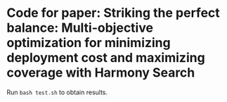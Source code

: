 # Code for paper: Striking the perfect balance: Multi-objective optimization for minimizing deployment cost and maximizing coverage with Harmony Search

Run `bash test.sh` to obtain results.